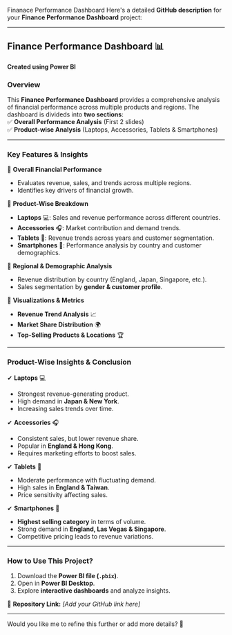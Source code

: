 Finanace Performance Dashboard 
Here's a detailed **GitHub description** for your **Finance Performance Dashboard** project:  

---

## **Finance Performance Dashboard** 📊  
**Created using Power BI**  

### **Overview**  
This **Finance Performance Dashboard** provides a comprehensive analysis of financial performance across multiple products and regions. The dashboard is divideds into **two sections**:  
✅ **Overall Performance Analysis** (First 2 slides)  
✅ **Product-wise Analysis** (Laptops, Accessories, Tablets & Smartphones)  

---

### **Key Features & Insights**  
🔹 **Overall Financial Performance**  
- Evaluates revenue, sales, and trends across multiple regions.  
- Identifies key drivers of financial growth.  

🔹 **Product-Wise Breakdown**  
- **Laptops** 💻: Sales and revenue performance across different countries.  
- **Accessories** 🎧: Market contribution and demand trends.  
- **Tablets** 📱: Revenue trends across years and customer segmentation.  
- **Smartphones** 📲: Performance analysis by country and customer demographics.  

🔹 **Regional & Demographic Analysis**  
- Revenue distribution by country (England, Japan, Singapore, etc.).  
- Sales segmentation by **gender & customer profile**.  

🔹 **Visualizations & Metrics**  
- **Revenue Trend Analysis** 📈  
- **Market Share Distribution** 🌍  
- **Top-Selling Products & Locations** 🏆  

---

### **Product-Wise Insights & Conclusion**  

✔ **Laptops** 💻  
- Strongest revenue-generating product.  
- High demand in **Japan & New York**.  
- Increasing sales trends over time.  

✔ **Accessories** 🎧  
- Consistent sales, but lower revenue share.  
- Popular in **England & Hong Kong**.  
- Requires marketing efforts to boost sales.  

✔ **Tablets** 📱  
- Moderate performance with fluctuating demand.  
- High sales in **England & Taiwan**.  
- Price sensitivity affecting sales.  

✔ **Smartphones** 📲  
- **Highest selling category** in terms of volume.  
- Strong demand in **England, Las Vegas & Singapore**.  
- Competitive pricing leads to revenue variations.  

---

### **How to Use This Project?**  
1. Download the **Power BI file (`.pbix`)**.  
2. Open in **Power BI Desktop**.  
3. Explore **interactive dashboards** and analyze insights.  

📌 **Repository Link:** _[Add your GitHub link here]_  

---

Would you like me to refine this further or add more details? 🚀
